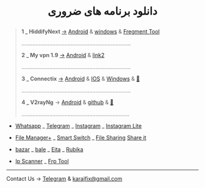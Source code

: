
   <h1>
<center> 
        <p>
          دانلود برنامه های ضروری
        </p>
</center>
</h1>

> **1 _  HiddifyNext** [→](https://h.fix7.shop) [Android](https://github.com/hiddify/hiddify-next/releases/latest/download/hiddify-android-universal.apk) & [windows](https://github.com/hiddify/hiddify-next/releases/latest/download/hiddify-windows-x64-setup.zip) & [Fregment Tool](https://f.fix7.shop/)
>
> .......................................................................
>
 > **2 _ My vpn 1.9** [→](https://m.fix7.shop) [Android](https://uplnk.com/f/134a0565/my_vpn_1.9.0.apk) & [link2](https://www.mediafire.com/file/tkjuj75v8gh8s5q/MY+VPN+1.9.0.apk/file)
>
> .......................................................................
>
> **3 _  Connectix** [→](https://c.fix7.shop/) [Android](https://apps.irancdn.org/android/Connectix-1.3.2.apk) & [IOS](http://testflight.apple.com/join/ATDvld9Y) & [Windows](https://apps.irancdn.org/windows/Connectix-1.3.2.zip)  & [🎥](https://drive.google.com/file/d/1ZNYhNTZCxctBvze1bEsSok4ujWjHx756/view?usp=drive_web)
>
>
> .......................................................................
>
> **4 _  V2rayNg** → [Android](https://github.com/2dust/v2rayNG/releases/download/1.8.12/v2rayNG_1.8.12.apk) & [github](https://github.com/2dust/v2rayNG/releases) & [🎥](https://github.com/mostafacpr/connectix/blob/main/image/v2rayupdate.md)
>
> ......................................................................

* [Whatsapp](https://www.whatsapp.com/android?lang=fa) _ [Telegram](https://telegram.org/dl/android/apk) _ [Instagram](https://apkflash.com/apk/app/com.instagram.android/instagram/download) _  [Instagram Lite](https://apkflash.com/apk/app/com.instagram.lite/instagram-lite)

* [File Manager+](https://fastfix.s3.ir-thr-at1.arvanstorage.ir/APP/Flashlight-File-Manager-Premium-3.2.2(www.farsroid.com).apk?versionId=) _ [Smart Switch](https://apkflash.com/apk/app/com.sec.android.easyMover/smart-switch0) _ [File Sharing](https://transfer.sh/)  [Share it](https://www.farsroid.com/shareit-android/)

* [bazar](cafebazaar.ir/download/bazaar.apk) _ [bale](https://bale.ai/apk/bale.apk) _ [Eita](eitaa.com/app/apk) _ [Rubika](cdnu5.iranlms.ir/RubX_3_0_1.apk)

* [Ip Scanner](https://vfarid.github.io/cf-ip-scanner/) _ [Frp Tool](https://frp.owest.ir/)


________________________________________

Contact Us → [Telegram](http://t.me/fastfixgsm) & [karajfix@gmail.com](mailto:gfix4600@gmail.com)       











